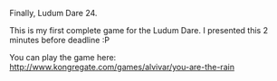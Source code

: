 Finally, Ludum Dare 24.

This is my first complete game for the Ludum Dare. I presented this 2 minutes before deadline :P

You can play the game here: http://www.kongregate.com/games/alvivar/you-are-the-rain
